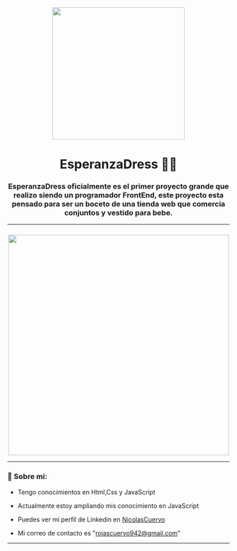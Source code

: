 <div id="Header" align="center">

   <img src="https://media.giphy.com/media/11PlhSPsASDASDSDASDAASDASDASDASDASDXNvQoE/giphy.gif" width="300">   
   <h1 align="center""">EsperanzaDress 👗👶</h1>
   <h3 align="center">EsperanzaDress oficialmente es el primer proyecto grande que realizo siendo un programador FrontEnd, este proyecto esta pensado para       ser un boceto de una tienda web que comercia conjuntos y vestido para bebe.</h3>

</div>

---

### 

<div id="Header" align="center">

  <img src="https://acortar.link/18xNhL" width="500">

</div>

---

###  🧑 Sobre mi:

- Tengo conocimientos en Html,Css y JavaScript

- Actualmente estoy ampliando mis conocimiento en JavaScript

- Puedes ver mi perfil de Linkedin en [NicolasCuervo](https://www.linkedin.com/in/nicolas-esteban-rojas-cuervo-9b72831ba/)

- Mi correo de contacto es "rojascuervo942@gmail.com"

---

